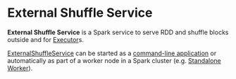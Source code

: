# External Shuffle Service

**External Shuffle Service** is a Spark service to serve RDD and shuffle blocks outside and for [Executor](../executor/Executor.md)s.

[ExternalShuffleService](ExternalShuffleService.md) can be started as a [command-line application](ExternalShuffleService.md#launch) or automatically as part of a worker node in a Spark cluster (e.g. [Standalone Worker](../spark-standalone/Worker.md#shuffleService)).
